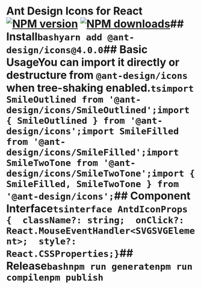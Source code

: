 # Ant Design Icons for React[![NPM version](https://img.shields.io/npm/v/@ant-design/icons.svg?style=flat)](https://npmjs.org/package/@ant-design/icons) [![NPM downloads](http://img.shields.io/npm/dm/@ant-design/icons.svg?style=flat)](https://npmjs.org/package/@ant-design/icons)## Install```bashyarn add @ant-design/icons@4.0.0```## Basic UsageYou can import it directly or destructure from `@ant-design/icons` when tree-shaking enabled.```tsimport SmileOutlined from '@ant-design/icons/SmileOutlined';import { SmileOutlined } from '@ant-design/icons';import SmileFilled from '@ant-design/icons/SmileFilled';import SmileTwoTone from '@ant-design/icons/SmileTwoTone';import { SmileFilled, SmileTwoTone } from '@ant-design/icons';```## Component Interface```tsinterface AntdIconProps {  className?: string;  onClick?: React.MouseEventHandler<SVGSVGElement>;  style?: React.CSSProperties;}```## Release```bashnpm run generatenpm run compilenpm publish```